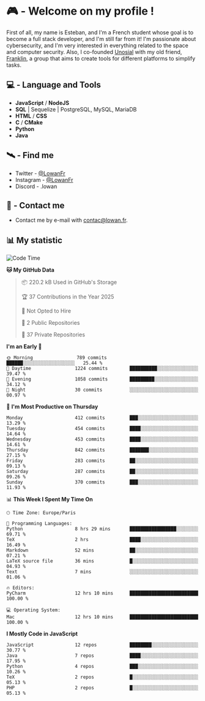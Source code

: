 # 🎮 - Welcome on my profile !
First of all, my name is Esteban, and I'm a French student whose goal is to become a full stack developer, and I'm still far from it!
I'm passionate about cybersecurity, and I'm very interested in everything related to the space and computer security.
Also, I co-founded [Unosial](https://github.com/Unosial) with my old friend, [Franklin](https://github.com/AbaFranklin/), a group that aims to create tools for different platforms to simplify tasks. 



## 💻 - Language and Tools
- **JavaScript** / **NodeJS**
- **SQL** | Sequelize | PostgreSQL, MySQL, MariaDB
- **HTML** / **CSS**
- **C** / **CMake**
- **Python**
- **Java**

## 🛰️ - Find me

 - Twitter - [@LowanFr](https://twitter.com/LowanFr/)
 - Instagram - [@LowanFr](https://instagram.com/LowanFr)
 - Discord -  .lowan
 
## 📡 - Contact me
 - Contact me by e-mail with [contac@lowan.fr](mailto:contact@lowan.fr).

## 📊 My statistic
<!--START_SECTION:waka-->
![Code Time](http://img.shields.io/badge/Code%20Time-1%2C168%20hrs%2039%20mins-blue)

**🐱 My GitHub Data** 

> 📦 220.2 kB Used in GitHub's Storage 
 > 
> 🏆 37 Contributions in the Year 2025
 > 
> 🚫 Not Opted to Hire
 > 
> 📜 2 Public Repositories 
 > 
> 🔑 37 Private Repositories 
 > 
**I'm an Early 🐤** 

```text
🌞 Morning                789 commits         ██████░░░░░░░░░░░░░░░░░░░   25.44 % 
🌆 Daytime                1224 commits        ██████████░░░░░░░░░░░░░░░   39.47 % 
🌃 Evening                1058 commits        █████████░░░░░░░░░░░░░░░░   34.12 % 
🌙 Night                  30 commits          ░░░░░░░░░░░░░░░░░░░░░░░░░   00.97 % 
```
📅 **I'm Most Productive on Thursday** 

```text
Monday                   412 commits         ███░░░░░░░░░░░░░░░░░░░░░░   13.29 % 
Tuesday                  454 commits         ████░░░░░░░░░░░░░░░░░░░░░   14.64 % 
Wednesday                453 commits         ████░░░░░░░░░░░░░░░░░░░░░   14.61 % 
Thursday                 842 commits         ███████░░░░░░░░░░░░░░░░░░   27.15 % 
Friday                   283 commits         ██░░░░░░░░░░░░░░░░░░░░░░░   09.13 % 
Saturday                 287 commits         ██░░░░░░░░░░░░░░░░░░░░░░░   09.26 % 
Sunday                   370 commits         ███░░░░░░░░░░░░░░░░░░░░░░   11.93 % 
```


📊 **This Week I Spent My Time On** 

```text
🕑︎ Time Zone: Europe/Paris

💬 Programming Languages: 
Python                   8 hrs 29 mins       █████████████████░░░░░░░░   69.71 % 
TeX                      2 hrs               ████░░░░░░░░░░░░░░░░░░░░░   16.49 % 
Markdown                 52 mins             ██░░░░░░░░░░░░░░░░░░░░░░░   07.21 % 
LaTeX source file        36 mins             █░░░░░░░░░░░░░░░░░░░░░░░░   04.93 % 
Text                     7 mins              ░░░░░░░░░░░░░░░░░░░░░░░░░   01.06 % 

🔥 Editors: 
PyCharm                  12 hrs 10 mins      █████████████████████████   100.00 % 

💻 Operating System: 
Mac                      12 hrs 10 mins      █████████████████████████   100.00 % 
```

**I Mostly Code in JavaScript** 

```text
JavaScript               12 repos            ████████░░░░░░░░░░░░░░░░░   30.77 % 
Java                     7 repos             ████░░░░░░░░░░░░░░░░░░░░░   17.95 % 
Python                   4 repos             ███░░░░░░░░░░░░░░░░░░░░░░   10.26 % 
TeX                      2 repos             █░░░░░░░░░░░░░░░░░░░░░░░░   05.13 % 
PHP                      2 repos             █░░░░░░░░░░░░░░░░░░░░░░░░   05.13 % 
```




<!--END_SECTION:waka-->
